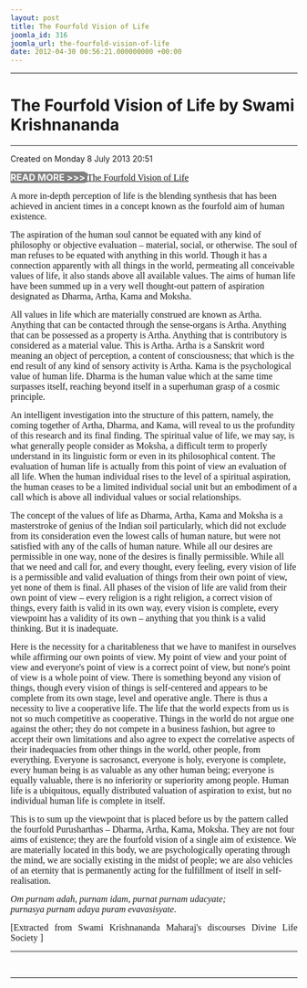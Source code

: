 ```yaml
---
layout: post
title: The Fourfold Vision of Life
joomla_id: 316
joomla_url: the-fourfold-vision-of-life
date: 2012-04-30 00:56:21.000000000 +00:00
---
```

<hr />
<h1>The Fourfold Vision of Life by Swami Krishnananda</h1>
<hr />
<p>Created on Monday 8 July 2013 20:51</p>
<div id="discText">
<div id="discText">
<div id="discText">
<div id="discText">
<div id="discText">
<div id="discText">
<div id="discText">
<div id="discText">
<div id="discText">
<div id="discText">
<div id="discText">
<div id="discText">
<div id="discText">
<p><span style="font-size: 12pt;"><span style="background-color: #ffffff; color: #333333;"><span style="background-color: #808080; color: #ffffff;"><strong>READ MORE &gt;&gt;&gt;</strong></span></span></span><span style="background-color: #ffffff; color: #333333;"><span style="background-color: #808080; color: #ffffff;"><strong> </strong></span></span><span style="color: #0000ff; font-family: book antiqua,palatino;"><a href="http://www.swami-krishnananda.org/disc/disc_131.html"><span style="color: #0000ff;"></span></a></span><span style="font-size: 12pt; font-family: book antiqua,palatino;"><a href="http://www.swami-krishnananda.org/disc/disc_76.html">The Fourfold Vision of Life</a></span></p>
<div id="discText">
<div id="discText">
<div id="discText">
<div id="discText">
<div id="discText">
<div id="discText">
<p><span style="font-size: 12pt; font-family: book antiqua,palatino;">A more in-depth perception of life is the blending synthesis that has been achieved in ancient times in a concept known as the fourfold aim of human existence.</span></p>
<p><span style="font-size: 12pt; font-family: book antiqua,palatino;">The aspiration of the human soul cannot be equated with any kind of philosophy or objective evaluation – material, social, or otherwise. The soul of man refuses to be equated with anything in this world. Though it has a connection apparently with all things in the world, permeating all conceivable values of life, it also stands above all available values. The aims of human life have been summed up in a very well thought-out pattern of aspiration designated as Dharma, Artha, Kama and Moksha.</span></p>
<p><span style="font-size: 12pt; font-family: book antiqua,palatino;">All values in life which are materially construed are known as Artha. Anything that can be contacted through the sense-organs is Artha. Anything that can be possessed as a property is Artha. Anything that is contributory is considered as a material value. This is Artha. Artha is a Sanskrit word meaning an object of perception, a content of consciousness; that which is the end result of any kind of sensory activity is Artha. Kama is the psychological value of human life. Dharma is the human value which at the same time surpasses itself, reaching beyond itself in a superhuman grasp of a cosmic principle.</span></p>
<p><span style="font-size: 12pt; font-family: book antiqua,palatino;">An intelligent investigation into the structure of this pattern, namely, the coming together of Artha, Dharma, and Kama, will reveal to us the profundity of this research and its final finding. The spiritual value of life, we may say, is what generally people consider as Moksha, a difficult term to properly understand in its linguistic form or even in its philosophical content. The evaluation of human life is actually from this point of view an evaluation of all life. When the human individual rises to the level of a spiritual aspiration, the human ceases to be a limited individual social unit but an embodiment of a call which is above all individual values or social relationships.</span></p>
<p><span style="font-size: 12pt; font-family: book antiqua,palatino;">The concept of the values of life as Dharma, Artha, Kama and Moksha is a masterstroke of genius of the Indian soil particularly, which did not exclude from its consideration even the lowest calls of human nature, but were not satisfied with any of the calls of human nature. While all our desires are permissible in one way, none of the desires is finally permissible. While all that we need and call for, and every thought, every feeling, every vision of life is a permissible and valid evaluation of things from their own point of view, yet none of them is final. All phases of the vision of life are valid from their own point of view – every religion is a right religion, a correct vision of things, every faith is valid in its own way, every vision is complete, every viewpoint has a validity of its own – anything that you think is a valid thinking. But it is inadequate.</span></p>
<p><span style="font-size: 12pt; font-family: book antiqua,palatino;">Here is the necessity for a charitableness that we have to manifest in ourselves while affirming our own points of view. My point of view and your point of view and everyone's point of view is a correct point of view, but none's point of view is a whole point of view. There is something beyond any vision of things, though every vision of things is self-centered and appears to be complete from its own stage, level and operative angle. There is thus a necessity to live a cooperative life. The life that the world expects from us is not so much competitive as cooperative. Things in the world do not argue one against the other; they do not compete in a business fashion, but agree to accept their own limitations and also agree to expect the correlative aspects of their inadequacies from other things in the world, other people, from everything. Everyone is sacrosanct, everyone is holy, everyone is complete, every human being is as valuable as any other human being; everyone is equally valuable, there is no inferiority or superiority among people. Human life is a ubiquitous, equally distributed valuation of aspiration to exist, but no individual human life is complete in itself.</span></p>
<p><span style="font-size: 12pt; font-family: book antiqua,palatino;">This is to sum up the viewpoint that is placed before us by the pattern called the fourfold Purusharthas – Dharma, Artha, Kama, Moksha. They are not four aims of existence; they are the fourfold vision of a single aim of existence. We are materially located in this body, we are psychologically operating through the mind, we are socially existing in the midst of people; we are also vehicles of an eternity that is permanently acting for the fulfillment of itself in self-realisation.</span></p>
<p><span style="font-size: 12pt; font-family: book antiqua,palatino;"><em>Om purnam adah, purnam idam, purnat purnam udacyate;<br /> purnasya purnam adaya puram evavasisyate</em>.</span></p>
</div>
</div>
</div>
</div>
</div>
</div>
</div>
</div>
</div>
</div>
</div>
</div>
</div>
</div>
</div>
</div>
</div>
</div>
</div>
<p style="text-align: justify; line-height: normal;"><span style="font-size: 12pt; font-family: verdana,geneva;">[Extracted from Swami Krishnananda Maharaj's discourses Divine Life Society ]</span></p>
<hr />
<p>&nbsp;</p>
<hr />
<p>&nbsp;</p>
<div style="position: absolute; left: -40px; top: -25px; width: 1px; height: 1px; overflow: hidden;" data-mce-bogus="1" class="mcePaste" id="_mcePaste">
<h1>The Gospel of the Bhagavadgita</h1>
</div>
